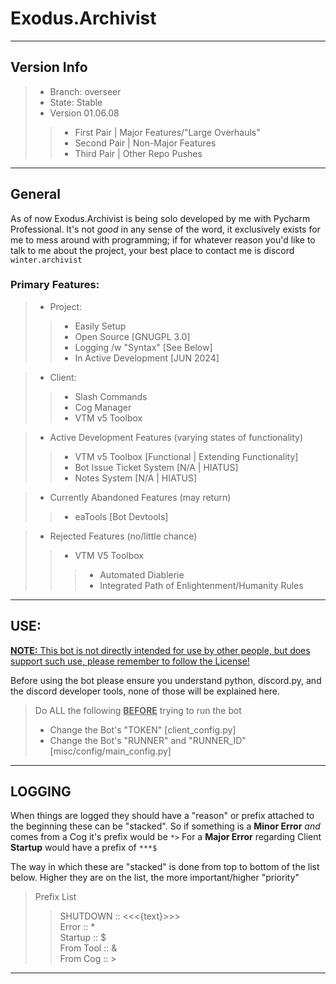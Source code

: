 Exodus.Archivist
===
---
## Version Info

> * Branch: overseer
> * State: Stable
> * Version 01.06.08
> > * First Pair  | Major Features/"Large Overhauls"
> > * Second Pair | Non-Major Features
> > * Third Pair  | Other Repo Pushes

---
## General

As of now Exodus.Archivist is being solo developed by me with Pycharm Professional. 
It's not *good* in any sense of the word, it exclusively exists for me to mess around with programming; if for whatever 
reason you'd like to talk to me about the project, your best place to contact me is discord `winter.archivist`
### Primary Features:
> * Project: 
>> * Easily Setup
>> * Open Source [GNUGPL 3.0]
>> * Logging /w "Syntax" [See Below]
>> * In Active Development [JUN 2024]

> * Client: 
>> * Slash Commands
>> * Cog Manager
>> * VTM v5 Toolbox 

> * Active Development Features (varying states of functionality) 
>> * VTM v5 Toolbox [Functional | Extending Functionality]
>> * Bot Issue Ticket System [N/A | HIATUS]
>> * Notes System [N/A | HIATUS]

> * Currently Abandoned Features (may return)
>> * eaTools [Bot Devtools]

> * Rejected Features (no/little chance)
>> * VTM V5 Toolbox
>>> * Automated Diablerie
>>> * Integrated Path of Enlightenment/Humanity Rules

---
## USE:
<u>__NOTE:__  This bot is not directly intended for use by other people, but does support such use, please remember to follow the License! </u>

Before using the bot please ensure you understand python, discord.py, 
and the discord developer tools, none of those will be explained here.

> Do ALL the following <u>__BEFORE__</u> trying to run the bot
> 
> * Change the Bot's "TOKEN" [client_config.py]
> * Change the Bot's "RUNNER" and "RUNNER_ID" [misc/config/main_config.py]
---
## LOGGING
When things are logged they should have a "reason" or prefix attached to the beginning these can be "stacked". 
So if something is a __Minor Error__ *and* comes from a Cog it's prefix would be ``*>`` 
For a __Major Error__ regarding Client __Startup__ would have a prefix of ``***$``

The way in which these are "stacked" is done from top to bottom of the list below. 
Higher they are on the list, the more important/higher "priority" 

> Prefix List
>> SHUTDOWN :: <<<{text}>>> \
>> Error     :: * \
>> Startup   ::  $ \
>> From Tool :: & \
>> From Cog  ::  >
---
